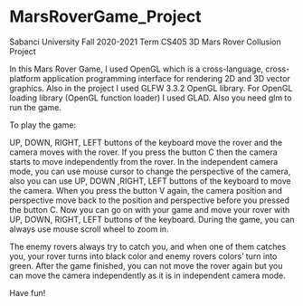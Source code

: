# MarsRoverGame_Project
Sabanci University Fall 2020-2021 Term CS405 3D Mars Rover Collusion Project 

In this Mars Rover Game, I used OpenGL which is a cross-language, cross-platform application programming interface for rendering 2D and 3D vector graphics. Also in the project I used GLFW 3.3.2 OpenGL library. For OpenGL loading library (OpenGL function loader) I used GLAD.
Also you need glm to run the game.

To play the game:

UP, DOWN, RIGHT, LEFT buttons of the keyboard move the rover and the camera moves with the rover.
If you press the button C then the camera starts to move independently from the rover. In the independent camera mode, you can use mouse cursor to change the perspective of the camera, also you can use UP, DOWN ,RIGHT, LEFT buttons of the keyboard to move the camera. 
When you press the button V again, the camera position and perspective move back to the position and perspective before you pressed the button C. Now you can go on with your game and move your rover with UP, DOWN, RIGHT, LEFT buttons of the keyboard.
During the game, you can always use mouse scroll wheel to zoom in.

The enemy rovers always try to catch you, and when one of them catches you, your rover turns into black color and enemy rovers colors’ turn into green.
After the game finished, you can not move the rover again but you can move the camera independently as it is in independent camera mode.

Have fun!

